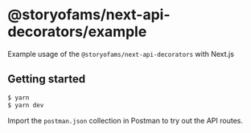 # @storyofams/next-api-decorators/example

Example usage of the `@storyofams/next-api-decorators` with Next.js

## Getting started

```bash
$ yarn
$ yarn dev
```

Import the `postman.json` collection in Postman to try out the API routes.
